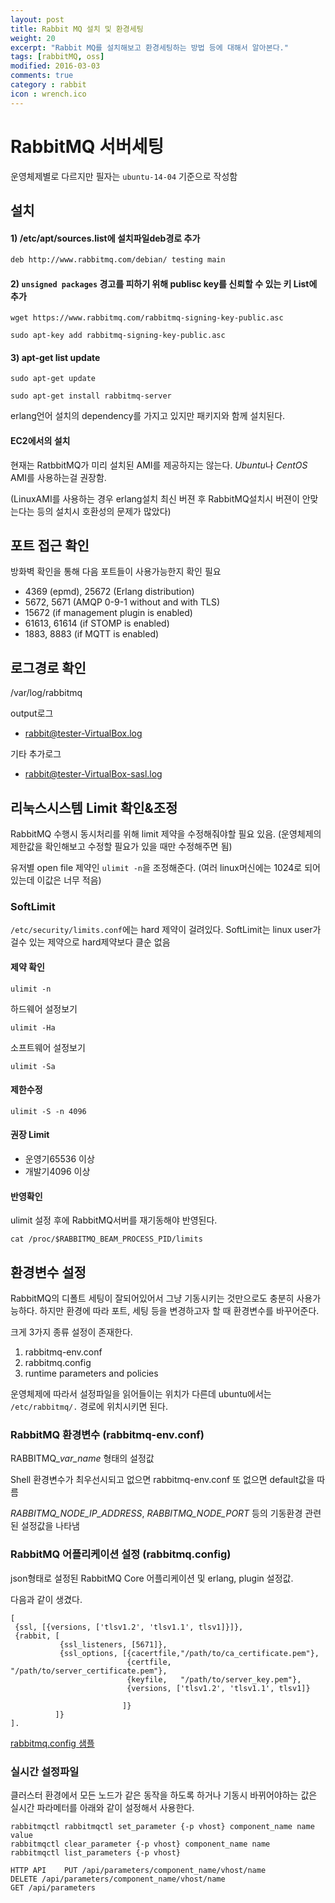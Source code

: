```yaml
---
layout: post
title: Rabbit MQ 설치 및 환경세팅
weight: 20
excerpt: "Rabbit MQ를 설치해보고 환경세팅하는 방법 등에 대해서 알아본다."
tags: [rabbitMQ, oss]
modified: 2016-03-03
comments: true
category : rabbit
icon : wrench.ico
---
```


RabbitMQ 서버세팅
=================

운영체제별로 다르지만 필자는 `ubuntu-14-04` 기준으로 작성함

설치
-------

#### 1) /etc/apt/sources.list에 설치파일deb경로 추가

~~~ bash
deb http://www.rabbitmq.com/debian/ testing main
~~~

#### 2) `unsigned packages` 경고를 피하기 위해 publisc key를 신뢰할 수 있는 키 List에 추가

~~~
wget https://www.rabbitmq.com/rabbitmq-signing-key-public.asc

sudo apt-key add rabbitmq-signing-key-public.asc
~~~ 

#### 3) apt-get list update

~~~
sudo apt-get update

sudo apt-get install rabbitmq-server
~~~


erlang언어 설치의 dependency를 가지고 있지만 패키지와 함께 설치된다.


#### EC2에서의 설치

현재는 RatbbitMQ가 미리 설치된 AMI를 제공하지는 않는다. *Ubuntu*나 *CentOS* AMI를 사용하는걸 권장함.

(LinuxAMI를 사용하는 경우 erlang설치 최신 버젼 후 RabbitMQ설치시 버젼이 안맞는다는 등의 설치시 호환성의 문제가 많았다)




포트 접근 확인
-------

방화벽 확인을 통해 다음 포트들이 사용가능한지 확인 필요

- 4369 (epmd), 25672 (Erlang distribution)
- 5672, 5671 (AMQP 0-9-1 without and with TLS)
- 15672 (if management plugin is enabled)
- 61613, 61614 (if STOMP is enabled)
- 1883, 8883 (if MQTT is enabled)



로그경로 확인
-------

/var/log/rabbitmq

output로그

- rabbit@tester-VirtualBox.log

기타 추가로그

- rabbit@tester-VirtualBox-sasl.log



리눅스시스템 Limit 확인&조정
-------

RabbitMQ 수행시 동시처리를 위해 limit 제약을 수정해줘야할 필요 있음.
(운영체제의 제한값을 확인해보고 수정할 필요가 있을 때만 수정해주면 됨)

유저별 open file 제약인 `ulimit -n`을 조정해준다.
(여러 linux머신에는 1024로 되어 있는데 이값은 너무 적음)

### SoftLimit
`/etc/security/limits.conf`에는 hard 제약이 걸려있다.
SoftLimit는 linux user가 걸수 있는 제약으로 hard제약보다 클순 없음

#### 제약 확인
~~~
ulimit -n
~~~

하드웨어 설정보기

~~~
ulimit -Ha
~~~

소프트웨어 설정보기

~~~
ulimit -Sa
~~~

#### 제한수정
~~~
ulimit -S -n 4096
~~~

#### 권장 Limit

- 운영기65536 이상
- 개발기4096 이상


#### 반영확인

ulimit 설정 후에 RabbitMQ서버를 재기동해야 반영된다.

~~~
cat /proc/$RABBITMQ_BEAM_PROCESS_PID/limits
~~~



환경변수 설정
--------------

RabbitMQ의 디폴트 세팅이 잘되어있어서 그냥 기동시키는 것만으로도 충분히 사용가능하다.
하지만 환경에 따라 포트, 세팅 등을 변경하고자 할 때 환경변수를 바꾸어준다.

크게 3가지 종류 설정이 존재한다.

1. rabbitmq-env.conf
2. rabbitmq.config
3. runtime parameters and policies

운영체제에 따라서 설정파일을 읽어들이는 위치가 다른데
ubuntu에서는 `/etc/rabbitmq/.` 경로에 위치시키면 된다.


### RabbitMQ 환경변수 (rabbitmq-env.conf)

RABBITMQ_*var_name* 형태의 설정값

Shell 환경변수가 최우선시되고 없으면 rabbitmq-env.conf 또 없으면 default값을 따름

*RABBITMQ_NODE_IP_ADDRESS*, *RABBITMQ_NODE_PORT* 등의 기동환경 관련된 설정값을 나타냄


### RabbitMQ 어플리케이션 설정 (rabbitmq.config)

json형태로 설정된 RabbitMQ Core 어플리케이션 및 erlang, plugin 설정값. 

다음과 같이 생겼다.

~~~~
[
 {ssl, [{versions, ['tlsv1.2', 'tlsv1.1', tlsv1]}]},
 {rabbit, [
           {ssl_listeners, [5671]},
           {ssl_options, [{cacertfile,"/path/to/ca_certificate.pem"},
                          {certfile,  "/path/to/server_certificate.pem"},
                          {keyfile,   "/path/to/server_key.pem"},
                          {versions, ['tlsv1.2', 'tlsv1.1', tlsv1]}

                         ]}
          ]}
].
~~~~

[rabbitmq.config 샘플](https://github.com/rabbitmq/rabbitmq-server/blob/stable/docs/rabbitmq.config.example)


### 실시간 설정파일

클러스터 환경에서 모든 노드가 같은 동작을 하도록 하거나 기동시 바뀌어야하는 값은 실시간 파라메터를 아래와 같이 설정해서 사용한다.

~~~
rabbitmqctl	rabbitmqctl set_parameter {-p vhost} component_name name value
rabbitmqctl clear_parameter {-p vhost} component_name name
rabbitmqctl list_parameters {-p vhost}

HTTP API	PUT /api/parameters/component_name/vhost/name
DELETE /api/parameters/component_name/vhost/name
GET /api/parameters
~~~
